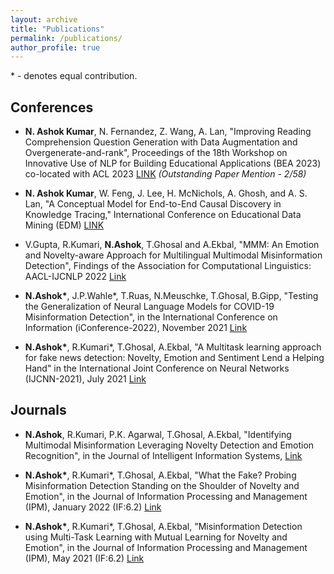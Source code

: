 ```yaml
---
layout: archive
title: "Publications"
permalink: /publications/
author_profile: true
---
```


\* - denotes equal contribution.

## Conferences

* **N. Ashok Kumar**, N. Fernandez, Z. Wang, A. Lan, "Improving Reading Comprehension Question Generation with Data Augmentation and Overgenerate-and-rank", Proceedings of the 18th Workshop on Innovative Use of NLP for Building Educational Applications (BEA 2023) co-located with ACL 2023 [LINK](https://arxiv.org/abs/2306.08847) *(Outstanding Paper Mention - 2/58)*

* **N. Ashok Kumar**, W. Feng, J. Lee, H. McNichols, A. Ghosh, and A. S. Lan, "A Conceptual Model for End-to-End Causal Discovery in Knowledge Tracing," International Conference on Educational Data Mining (EDM) [LINK](https://arxiv.org/abs/2305.16165)

* V.Gupta, R.Kumari, **N.Ashok**, T.Ghosal and A.Ekbal, "MMM: An Emotion and Novelty-aware Approach for Multilingual Multimodal Misinformation Detection", Findings of the Association for Computational Linguistics: AACL-IJCNLP 2022 [Link](https://aclanthology.org/2022.findings-aacl.43/)

* **N.Ashok\***, J.P.Wahle*, T.Ruas, N.Meuschke, T.Ghosal, B.Gipp, "Testing the Generalization of Neural Language Models for COVID-19 Misinformation Detection", in the International Conference on Information (iConference-2022), November 2021 [Link](https://link.springer.com/chapter/10.1007/978-3-030-96957-8_33)

* **N.Ashok\***, R.Kumari*, T.Ghosal, A.Ekbal, "A Multitask learning approach for fake news detection: Novelty, Emotion and Sentiment Lend a Helping Hand" in the International Joint Conference on Neural Networks (IJCNN-2021), July 2021 [Link](https://ieeexplore.ieee.org/abstract/document/9534218/)


## Journals

* **N.Ashok**, R.Kumari, P.K. Agarwal, T.Ghosal, A.Ekbal, "Identifying Multimodal Misinformation Leveraging Novelty Detection and Emotion Recognition", in the Journal of Intelligent Information Systems, [Link](https://link.springer.com/article/10.1007/s10844-023-00789-x)

* **N.Ashok\***, R.Kumari*, T.Ghosal, A.Ekbal, "What the Fake? Probing Misinformation Detection Standing on the Shoulder of Novelty and Emotion", in the Journal of Information Processing and Management (IPM), January 2022 (IF:6.2) [Link](https://www.sciencedirect.com/science/article/pii/S0306457321002223)

* **N.Ashok\***, R.Kumari*, T.Ghosal, A.Ekbal, "Misinformation Detection using Multi-Task Learning with Mutual Learning for Novelty and Emotion", in the Journal of Information Processing and Management (IPM), May 2021 (IF:6.2) [Link](https://www.sciencedirect.com/science/article/abs/pii/S0306457321001254)


